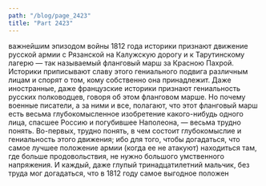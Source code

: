 ```yaml
---
path: "/blog/page_2423"
title: "Part 2423"
---
```


 важнейшим эпизодом войны 1812 года историки признают движение русской армии с Рязанской на Калужскую дорогу и к Тарутинскому лагерю — так называемый фланговый марш за Красною Пахрой. Историки приписывают славу этого гениального подвига различным лицам и спорят о том, кому собственно она принадлежит. Даже иностранные, даже французские историки признают гениальность русских полководцев, говоря об этом фланговом марше. Но почему военные писатели, а за ними и все, полагают, что этот фланговый марш есть весьма глубокомысленное изобретение какого-нибудь одного лица, спасшее Россию и погубившее Наполеона, — весьма трудно понять. Во-первых, трудно понять, в чем состоит глубокомыслие и гениальность этого движения; ибо для того, чтобы догадаться, что самое лучшее положение армии (когда ее не атакуют) находиться там, где больше продовольствия, не нужно большого умственного напряжения. И каждый, даже глупый тринадцатилетний мальчик, без труда мог догадаться, что в 1812 году самое выгодное положен
